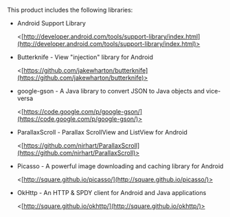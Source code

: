 This product includes the following libraries:

* Android Support Library

  <[http://developer.android.com/tools/support-library/index.html](http://developer.android.com/tools/support-library/index.html)>

* Butterknife - View "injection" library for Android

  <[https://github.com/jakewharton/butterknife](https://github.com/jakewharton/butterknife)>

* google-gson - A Java library to convert JSON to Java objects and vice-versa

  <[https://code.google.com/p/google-gson/](https://code.google.com/p/google-gson/)>

* ParallaxScroll - Parallax ScrollView and ListView for Android

  <[https://github.com/nirhart/ParallaxScroll](https://github.com/nirhart/ParallaxScroll)>

* Picasso - A powerful image downloading and caching library for Android

  <[http://square.github.io/picasso/](http://square.github.io/picasso/)>

* OkHttp - An HTTP & SPDY client for Android and Java applications

  <[http://square.github.io/okhttp/](http://square.github.io/okhttp/)>
